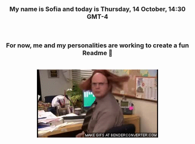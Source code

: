 


<div align="center">
<h3 >My name is Sofia and today is Thursday, 14 October, 14:30 GMT-4</h3><br>
<h3 >For now, me and my personalities are working to create a fun Readme 👋
</h3><br>
<img src='img/dwight.gif' alt='working...'/>
</div>
